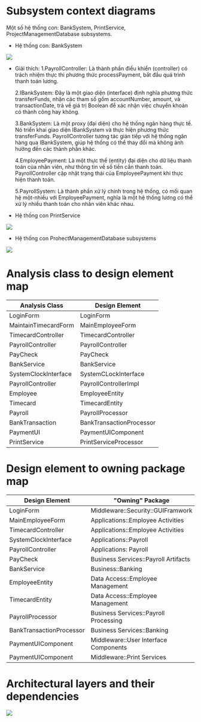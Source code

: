 # Subsystem context diagrams
Một số hệ thống con: BankSystem, PrintService, ProjectManagementDatabase subsystems.

  - Hệ thống con: BankSystem
    
![](https://www.planttext.com/api/plantuml/png/l59BJiCm4Dtx52El0FK3swYAgbAGs22adi1nfX3LiIFFM10XJiQ28t459arQsW9Rl1ZRC-_DUnhxy_rZJcmYfzefsbGUOY1KrXaYU31j3CvT1y_TZX5cCxk_vFch0bdJQHE3HIA1r-XPlQc1VxSmVhDgYR4MPkKPuzfOt161e_6qndYRV4bdnjgGFD-dki2OmOfZvHz7OEekcy4ofCBXg2SPorNmIyCe1Odd6In2S6Zyj_gHEAM2-hEOVMdp7Fx5mqtTkD0Y3gCH8n8hxlK5zNF2ut5-DBSCT28ahGwJ7UWOinskE29uhlX9_z7ur4xNl2d5k_G_hNNueSk13C7ms5X2qUvr1eI-qbkUlfnCBlHlSZks2CxHbzsl-m800F__0m00)
  - Giải thích:
    1.PayrollController: Là thành phần điều khiển (controller) có trách nhiệm thực thi phương thức processPayment, bắt đầu quá trình thanh toán lương.

    2.IBankSystem: Đây là một giao diện (interface) định nghĩa phương thức transferFunds, nhận các tham số gồm accountNumber, amount, và transactionDate, trả về giá trị Boolean để xác nhận việc chuyển khoản có         thành công hay không.

    3.BankSystem: Là một proxy (đại diện) cho hệ thống ngân hàng thực tế. Nó triển khai giao diện IBankSystem và thực hiện phương thức transferFunds. PayrollController tương tác gián tiếp với hệ thống ngân hàng        qua IBankSystem, giúp hệ thống có thể thay đổi mà không ảnh hưởng đến các thành phần khác.

    4.EmployeePayment: Là một thực thể (entity) đại diện cho dữ liệu thanh toán của nhân viên, như thông tin về số tiền cần thanh toán. PayrollController cập nhật trạng thái của EmployeePayment khi thực hiện           thanh toán.

    5.PayrollSystem: Là thành phần xử lý chính trong hệ thống, có mối quan hệ một-nhiều với EmployeePayment, nghĩa là một hệ thống lương có thể xử lý nhiều thanh toán cho nhân viên khác nhau.
  - Hệ thống con PrintService
    
![](https://www.planttext.com/api/plantuml/png/j59BJiCm4Dtx52El0FK3swYAAc3JNQMUm766Ok7OmJC6MOYJiU18N04dQQX8OLblHZFpFgCdVtryhebLuDXOGK_6GV24Gbj515kLWhVspZlkAWPOhVHFKvRm9Y2_vJBWSqJYZ2ThMl4k3WARRJ2ETnXUZCPCpWs61wMnB0Sgj1tWmBl0fhK-8Mxg0dQSD_iPaB8gf0BkVQmipg36Ecestj4ukopWrdkBoXsD9xuKAqh4s9pTTr3CbkZOSEepojlJ9EVpSX9F0J8IaXI_nnrmYkjpL9e9NWq_od_ansCoGGTKt6cFCtaZUuoyNYokvAa13GbX3LNwIt_AFrhjqUNRUhCrkhhxLzy0003__mC0)
  - Hệ thống con ProhectManagementDatabase subsystems

![](https://www.planttext.com/api/plantuml/png/r5FBJiCm4BpdArOv0Q8jvwYAAYWIFI1Lui25ozPPqX37ZhoEK8NuCWvy4h-0RP8GzH5n9PSaipEUcTZv-lXSi4LZcqf6N1OAZ6QAX4HcMEFEQ2bljBB-JWRcSz6_f2cyHU2ksImdUrlLKk-8raQ_aB1BjDWEcpf3s-5tkZ4SlKUjmwg5xr5XJXMf8DmWaxCgb2NpZ89w9t160uCpQarNMG8FrXGgFqzWFm4S1ZWYl8JwXp24jfxyg4r93bpgPYF96LnhBGdLRulJ9Vv3R1UoXxfTF8Rrz2S_EpmRaqawjfy9n0qJnz48noynka8u4YWimsjXj_6957qBfq0XY8FlEDTDlLc86JwyK-mtZw-cquiuoDh7RkADc8jS_Karp6TTdTAf5gGo_mz-0m00__y30000)
# Analysis class to design element map
|  Analysis Class | Design Element |  
|-----------------|----------------|
| LoginForm | LoginForm|
| MaintainTimecardForm | MainEmployeeForm |
| TimecardController | TimecardController |
| PayrollController | PayrollController |
| PayCheck | PayCheck |
| BankService | BankService |
| SystemClockInterface | SystemCLockInterface |
| PayrollController | PayrollControllerImpl |
| Employee | EmployeeEntity |
| Timecard | TimecardEntity |
| Payroll | PayrollProcessor |
| BankTransaction | BankTransactionProcessor |
| PaymentUI | PaymentUIComponent |
| PrintService | PrintServiceProcessor |

# Design element to owning package map
|  Design Element | "Owning" Package |  
|-----------------|----------------|
| LoginForm | Middleware::Security::GUIFramwork |
| MainEmployeeForm | Applications::Employee Activities |
| TimecardController | Applications::Employee Activities |
| SystemClockInterface | Applications::Payroll |
| PayrollController | Applications: Payroll |
| PayCheck | Business Services::Payroll Artifacts |
| BankService | Business::Banking |
| EmployeeEntity | Data Access::Employee Management |
| TimecardEntity | Data Access::Employee Management |
| PayrollProcessor | Business Services::Payroll Processing |
| BankTransactionProcessor | Business Services::Banking |
| PaymentUIComponent | Middleware::User Interface Components |
| PaymentUIComponent | Middleware::Print Services |

# Architectural layers and their dependencies

![](https://www.planttext.com/api/plantuml/png/T991JiCm44NtFiN86rQz04Ae9M9NfAhb0iOP9LOSsvfnMaM8ax7WI5o1kBHA6gVUUF7_pFT_yk_tpvgZejYrLd1Z791d528etQWAGMv2i4QhQBo3hUgH97mA68wsYXbsgYTlRU5TJ3VIH7itBMf5vQBusWRhUyG3qj5e55-Jp9UEZSF1T14N8tVazU3nT2iLDUhckZH_oqBSatmpPMdnf6YMjEbYZIvUwkTBjxwgZAjouT1pnBQmNZSfwG7sQCyxk3Q1uGFZ2T61JJnPP0nXjNhEQi8Zo8wHfSYvdWTc5KV_3FLr-vJKQCvYatiHH9fHev269xtlTWZaZwP4XZYyLufRXlUAM5yn-83qJr4AiKPNfZ_x1m00__y30000)
